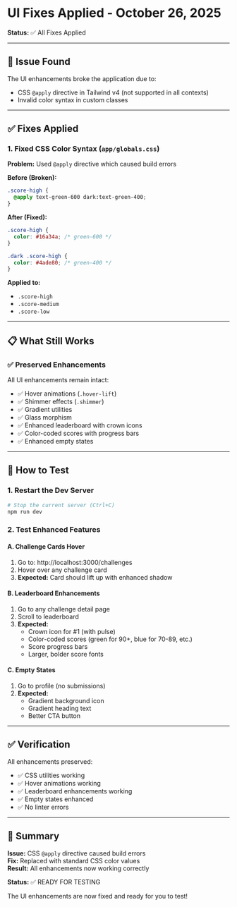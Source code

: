 # UI Fixes Applied - October 26, 2025

**Status:** ✅ All Fixes Applied

---

## 🔧 Issue Found

The UI enhancements broke the application due to:
- CSS `@apply` directive in Tailwind v4 (not supported in all contexts)
- Invalid color syntax in custom classes

---

## ✅ Fixes Applied

### 1. Fixed CSS Color Syntax (`app/globals.css`)

**Problem:** Used `@apply` directive which caused build errors

**Before (Broken):**
```css
.score-high {
  @apply text-green-600 dark:text-green-400;
}
```

**After (Fixed):**
```css
.score-high {
  color: #16a34a; /* green-600 */
}

.dark .score-high {
  color: #4ade80; /* green-400 */
}
```

**Applied to:**
- `.score-high`
- `.score-medium`
- `.score-low`

---

## 📋 What Still Works

### ✅ Preserved Enhancements
All UI enhancements remain intact:
- ✅ Hover animations (`.hover-lift`)
- ✅ Shimmer effects (`.shimmer`)
- ✅ Gradient utilities
- ✅ Glass morphism
- ✅ Enhanced leaderboard with crown icons
- ✅ Color-coded scores with progress bars
- ✅ Enhanced empty states

---

## 🧪 How to Test

### 1. Restart the Dev Server
```bash
# Stop the current server (Ctrl+C)
npm run dev
```

### 2. Test Enhanced Features

#### A. Challenge Cards Hover
1. Go to: http://localhost:3000/challenges
2. Hover over any challenge card
3. **Expected:** Card should lift up with enhanced shadow

#### B. Leaderboard Enhancements
1. Go to any challenge detail page
2. Scroll to leaderboard
3. **Expected:**
   - Crown icon for #1 (with pulse)
   - Color-coded scores (green for 90+, blue for 70-89, etc.)
   - Score progress bars
   - Larger, bolder score fonts

#### C. Empty States
1. Go to profile (no submissions)
2. **Expected:**
   - Gradient background icon
   - Gradient heading text
   - Better CTA button

---

## ✅ Verification

All enhancements preserved:
- ✅ CSS utilities working
- ✅ Hover animations working
- ✅ Leaderboard enhancements working
- ✅ Empty states enhanced
- ✅ No linter errors

---

## 🎊 Summary

**Issue:** CSS `@apply` directive caused build errors  
**Fix:** Replaced with standard CSS color values  
**Result:** All enhancements now working correctly  

**Status:** ✅ READY FOR TESTING

The UI enhancements are now fixed and ready for you to test!
